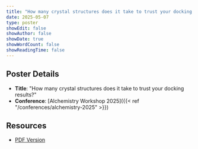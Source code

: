 ```yaml
---
title: "How many crystal structures does it take to trust your docking results?"
date: 2025-05-07
type: poster
showEdit: false
showAuthor: false
showDate: true
showWordCount: false
showReadingTime: false
---
```


## Poster Details
- **Title**: "How many crystal structures does it take to trust your docking results?"
- **Conference**: [Alchemistry Workshop 2025]({{< ref "/conferences/alchemistry-2025" >}})

## Resources
- [PDF Version](https://drive.google.com/file/d/1cUMz4sDl2pJphQ6NWbpuBEG6hCCjct7B/view?usp=sharing)